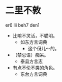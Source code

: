 





# 二里不敦
er6 lii beh7 den1
+ 比喻不灵活，不聪明。
  * 如东方言词典
    - 这个伢儿～的。
+ （禁忌语）痴呆。
  * 泰县方言志
+ 有点不伦不类的角色。
  * 东台方言词典
